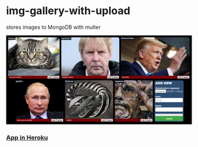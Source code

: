 # img-gallery-with-upload
stores images to MongoDB with multer

![kuvagalleria](https://raw.githubusercontent.com/altrangaj/R0314-MEAN/master/projekti3/Capture.PNG)

###  [App in Heroku](https://itemgallery.herokuapp.com/)
